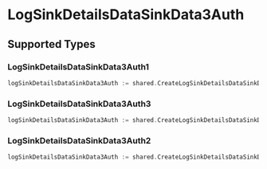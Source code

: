 # LogSinkDetailsDataSinkData3Auth


## Supported Types

### LogSinkDetailsDataSinkData3Auth1

```go
logSinkDetailsDataSinkData3Auth := shared.CreateLogSinkDetailsDataSinkData3AuthLogSinkDetailsDataSinkData3Auth1(shared.LogSinkDetailsDataSinkData3Auth1{/* values here */})
```

### LogSinkDetailsDataSinkData3Auth3

```go
logSinkDetailsDataSinkData3Auth := shared.CreateLogSinkDetailsDataSinkData3AuthLogSinkDetailsDataSinkData3Auth3(shared.LogSinkDetailsDataSinkData3Auth3{/* values here */})
```

### LogSinkDetailsDataSinkData3Auth2

```go
logSinkDetailsDataSinkData3Auth := shared.CreateLogSinkDetailsDataSinkData3AuthLogSinkDetailsDataSinkData3Auth2(shared.LogSinkDetailsDataSinkData3Auth2{/* values here */})
```

